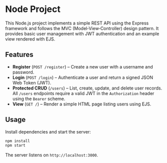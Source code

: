 # Node Project

This Node.js project implements a simple REST API using the Express framework and follows the MVC (Model‑View‑Controller) design pattern. It provides basic user management with JWT authentication and an example view rendered with EJS.

## Features

* **Register** (`POST /register`) – Create a new user with a username and password.
* **Login** (`POST /login`) – Authenticate a user and return a signed JSON Web Token (JWT).
* **Protected CRUD** (`/users`) – List, create, update, and delete user records. All `/users` endpoints require a valid JWT in the `Authorization` header using the `Bearer` scheme.
* **View** (`GET /`) – Render a simple HTML page listing users using EJS.

## Usage

Install dependencies and start the server:

```bash
npm install
npm start
```

The server listens on `http://localhost:3000`.
